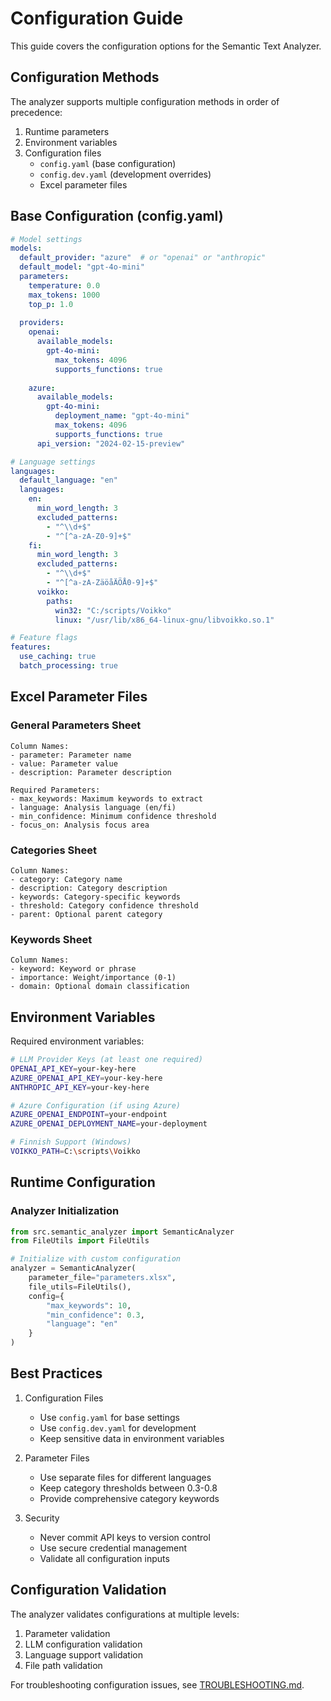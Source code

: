 # Configuration Guide

This guide covers the configuration options for the Semantic Text Analyzer.

## Configuration Methods

The analyzer supports multiple configuration methods in order of precedence:

1. Runtime parameters
2. Environment variables
3. Configuration files
   - `config.yaml` (base configuration)
   - `config.dev.yaml` (development overrides)
   - Excel parameter files

## Base Configuration (config.yaml)

```yaml
# Model settings
models:
  default_provider: "azure"  # or "openai" or "anthropic"
  default_model: "gpt-4o-mini"
  parameters:
    temperature: 0.0
    max_tokens: 1000
    top_p: 1.0
  
  providers:
    openai:
      available_models:
        gpt-4o-mini:
          max_tokens: 4096
          supports_functions: true
      
    azure:
      available_models:
        gpt-4o-mini:
          deployment_name: "gpt-4o-mini"
          max_tokens: 4096
          supports_functions: true
      api_version: "2024-02-15-preview"

# Language settings
languages:
  default_language: "en"
  languages:
    en:
      min_word_length: 3
      excluded_patterns: 
        - "^\\d+$"
        - "^[^a-zA-Z0-9]+$"
    fi:
      min_word_length: 3
      excluded_patterns: 
        - "^\\d+$"
        - "^[^a-zA-ZäöåÄÖÅ0-9]+$"
      voikko:
        paths:
          win32: "C:/scripts/Voikko"
          linux: "/usr/lib/x86_64-linux-gnu/libvoikko.so.1"

# Feature flags
features:
  use_caching: true
  batch_processing: true
```

## Excel Parameter Files

### General Parameters Sheet
```
Column Names:
- parameter: Parameter name
- value: Parameter value
- description: Parameter description

Required Parameters:
- max_keywords: Maximum keywords to extract
- language: Analysis language (en/fi)
- min_confidence: Minimum confidence threshold
- focus_on: Analysis focus area
```

### Categories Sheet
```
Column Names:
- category: Category name
- description: Category description
- keywords: Category-specific keywords
- threshold: Category confidence threshold
- parent: Optional parent category
```

### Keywords Sheet
```
Column Names:
- keyword: Keyword or phrase
- importance: Weight/importance (0-1)
- domain: Optional domain classification
```

## Environment Variables

Required environment variables:

```bash
# LLM Provider Keys (at least one required)
OPENAI_API_KEY=your-key-here
AZURE_OPENAI_API_KEY=your-key-here
ANTHROPIC_API_KEY=your-key-here

# Azure Configuration (if using Azure)
AZURE_OPENAI_ENDPOINT=your-endpoint
AZURE_OPENAI_DEPLOYMENT_NAME=your-deployment

# Finnish Support (Windows)
VOIKKO_PATH=C:\scripts\Voikko
```

## Runtime Configuration

### Analyzer Initialization
```python
from src.semantic_analyzer import SemanticAnalyzer
from FileUtils import FileUtils

# Initialize with custom configuration
analyzer = SemanticAnalyzer(
    parameter_file="parameters.xlsx",
    file_utils=FileUtils(),
    config={
        "max_keywords": 10,
        "min_confidence": 0.3,
        "language": "en"
    }
)
```

## Best Practices

1. Configuration Files
   - Use `config.yaml` for base settings
   - Use `config.dev.yaml` for development
   - Keep sensitive data in environment variables

2. Parameter Files
   - Use separate files for different languages
   - Keep category thresholds between 0.3-0.8
   - Provide comprehensive category keywords

3. Security
   - Never commit API keys to version control
   - Use secure credential management
   - Validate all configuration inputs

## Configuration Validation

The analyzer validates configurations at multiple levels:

1. Parameter validation
2. LLM configuration validation
3. Language support validation
4. File path validation

For troubleshooting configuration issues, see [TROUBLESHOOTING.md](TROUBLESHOOTING.md).